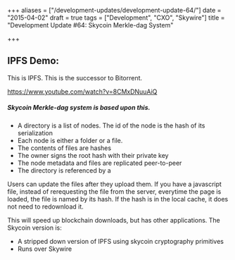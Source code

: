 +++
aliases = ["/development-updates/development-update-64/"]
date = "2015-04-02"
draft = true
tags = ["Development", "CXO", "Skywire"]
title = "Development Update #64: Skycoin Merkle-dag System"

+++
## IPFS Demo:

This is IPFS. This is the successor to Bitorrent.

https://www.youtube.com/watch?v=8CMxDNuuAiQ

##### Skycoin Merkle-dag system is based upon this.
- A directory is a list of nodes. The id of the node is the hash of its serialization
- Each node is either a folder or a file.
- The contents of files are hashes
- The owner signs the root hash with their private key
- The node metadata and files are replicated peer-to-peer
- The directory is referenced by a

Users can update the files after they upload them. If you have a javascript file, instead of rerequesting the file from the server, everytime the page is loaded, the file is named by its hash. If the hash is in the local cache, it does not need to redownload it.

This will speed up blockchain downloads, but has other applications. The Skycoin version is:
- A stripped down version of IPFS using skycoin cryptography primitives
- Runs over Skywire